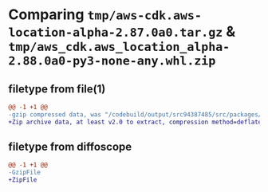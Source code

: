 # Comparing `tmp/aws-cdk.aws-location-alpha-2.87.0a0.tar.gz` & `tmp/aws_cdk.aws_location_alpha-2.88.0a0-py3-none-any.whl.zip`

## filetype from file(1)

```diff
@@ -1 +1 @@
-gzip compressed data, was "/codebuild/output/src94387485/src/packages/@aws-cdk/aws-location-alpha/dist/python/aws-cdk.aws-location-alpha-2.87.0a0.tar", last modified: Thu Jul  6 16:50:45 2023, max compression
+Zip archive data, at least v2.0 to extract, compression method=deflate
```

## filetype from diffoscope

```diff
@@ -1 +1 @@
-GzipFile
+ZipFile
```

